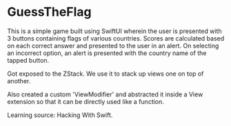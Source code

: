 # GuessTheFlag

This is a simple game built using SwiftUI wherein the user is presented with 3 buttons containing flags of various countries. Scores are calculated based on each correct answer and presented to the user in an alert. On selecting an incorrect option, an alert is presented with the country name of the tapped button.

Got exposed to the ZStack. We use it to stack up views one on top of another.

Also created a custom 'ViewModifier' and abstracted it inside a View extension so that it can be directly used like a function.

Learning source: Hacking With Swift.
